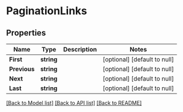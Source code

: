 # PaginationLinks

## Properties
Name | Type | Description | Notes
------------ | ------------- | ------------- | -------------
**First** | **string** |  | [optional] [default to null]
**Previous** | **string** |  | [optional] [default to null]
**Next** | **string** |  | [optional] [default to null]
**Last** | **string** |  | [optional] [default to null]

[[Back to Model list]](../README.md#documentation-for-models) [[Back to API list]](../README.md#documentation-for-api-endpoints) [[Back to README]](../README.md)


